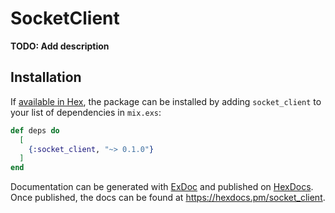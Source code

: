# SocketClient

**TODO: Add description**

## Installation

If [available in Hex](https://hex.pm/docs/publish), the package can be installed
by adding `socket_client` to your list of dependencies in `mix.exs`:

```elixir
def deps do
  [
    {:socket_client, "~> 0.1.0"}
  ]
end
```

Documentation can be generated with [ExDoc](https://github.com/elixir-lang/ex_doc)
and published on [HexDocs](https://hexdocs.pm). Once published, the docs can
be found at <https://hexdocs.pm/socket_client>.

